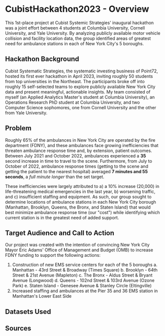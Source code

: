 # CubistHackathon2023 - Overview
This 1st-place project at Cubist Systemic Strategies' inaugural hackathon was a joint effort between 4 students at Columbia University, Cornell University, and Yale University. By analyzing publicly available motor vehicle collision and facility location data, the group identified areas of greatest need for ambulance stations in each of New York City's 5 boroughs.

## Hackathon Background
Cubist Systematic Strategies, the systematic investing business of Point72, hosted its first ever hackathon in April 2023, inviting roughly 50 students from top universities in the Northeast. The participants broke off into roughly 15 self-selected teams to explore publicly available New York City data and present meaningful, actionable insights. My team consisted of myself (an Applied Analytics Master's student at Columbia University), an Operations Research PhD student at Columbia University, and two Computer Science sophomores, one from Cornell University and the other from Yale University. 

## Problem
Roughly 65% of the ambulances in New York City are operated by the fire department (FDNY), and these ambulances face growing inefficiencies that threaten ambulance response time and, by extension, patient outcomes. Between July 2021 and October 2022, ambulances experienced a **35** second increase in time to travel to the scene. Furthermore, from July to October of 2022, ambulance response times (getting to the scene and getting the patient to the nearest hospital) averaged **7 minutes and 55 seconds**, a *full minute longer* than the set target.

These inefficiencies were largely attributed to a) a 10% increase (20,000) in life-threatening medical emergencies in the last year, b) worsening traffic, and c) insufficient staffing and equipment. As such, our group sought to determine locations of ambulance stations in each New York City borough (Manhattan, Brooklyn, Queens, the Bronx, and Staten Island) that would best minimize ambulance response time (our "cost") while identifying which current station is in the greatest need of added support.


## Target Audience and Call to Action
Our project was created with the intention of convincing New York City Mayor Eric Adams' Office of Management and Budget (OMB) to increase FDNY funding to support the following actions:
1. Construction of new EMS service centers for each of the 5 boroughs
   a. Manhattan - 43rd Street & Broadway (Times Square)
   b. Brooklyn - 64th Street & 21st Avenue (Mapleton)
   c. The Bronx - Aldus Street & Bryant Avenue (Longwood)
   d. Queens - 102nd Street & 103rd Avenue (Ozone Park)
   e. Staten Island - Genesee Avenue & Stanley Circle (Eltingville)
2. Increased staffing and ambulances at the Pier 35 and 36 EMS station in Manhattan's Lower East Side


## Datasets Used

## Sources
